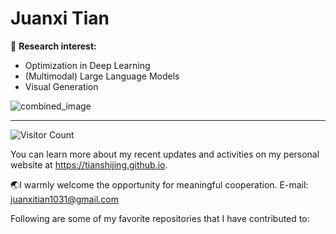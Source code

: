 # Juanxi Tian

🧐 **Research interest:**
- Optimization in Deep Learning
- (Multimodal) Large Language Models
- Visual Generation

![combined_image](https://github.com/user-attachments/assets/3d964119-c1ba-4be3-911f-9860847db134)


---
![Visitor Count](https://profile-counter.glitch.me/tianshijing/count.svg)

You can learn more about my recent updates and activities on my personal website at https://tianshijing.github.io.

🌏I warmly welcome the opportunity for meaningful cooperation. E-mail: juanxitian1031@gmail.com

Following are some of my favorite repositories that I have contributed to:



